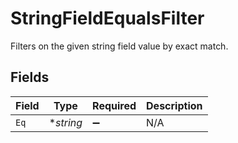 # StringFieldEqualsFilter

Filters on the given string field value by exact match.


## Fields

| Field              | Type               | Required           | Description        |
| ------------------ | ------------------ | ------------------ | ------------------ |
| `Eq`               | **string*          | :heavy_minus_sign: | N/A                |